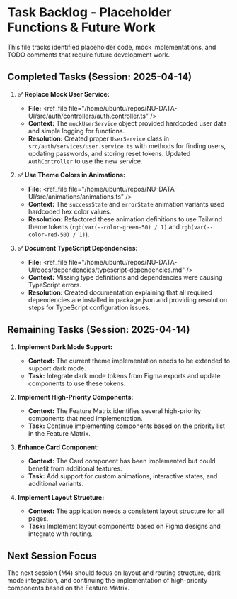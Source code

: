# Task Backlog - Placeholder Functions & Future Work

This file tracks identified placeholder code, mock implementations, and TODO comments that require future development work.

## Completed Tasks (Session: 2025-04-14)

1.  **✅ Replace Mock User Service:**
    *   **File:** <ref_file file="/home/ubuntu/repos/NU-DATA-UI/src/auth/controllers/auth.controller.ts" />
    *   **Context:** The `mockUserService` object provided hardcoded user data and simple logging for functions.
    *   **Resolution:** Created proper `UserService` class in `src/auth/services/user.service.ts` with methods for finding users, updating passwords, and storing reset tokens. Updated `AuthController` to use the new service.

2.  **✅ Use Theme Colors in Animations:**
    *   **File:** <ref_file file="/home/ubuntu/repos/NU-DATA-UI/src/animations/animations.ts" />
    *   **Context:** The `successState` and `errorState` animation variants used hardcoded hex color values.
    *   **Resolution:** Refactored these animation definitions to use Tailwind theme tokens (`rgb(var(--color-green-50) / 1)` and `rgb(var(--color-red-50) / 1)`).

3.  **✅ Document TypeScript Dependencies:**
    *   **File:** <ref_file file="/home/ubuntu/repos/NU-DATA-UI/docs/dependencies/typescript-dependencies.md" />
    *   **Context:** Missing type definitions and dependencies were causing TypeScript errors.
    *   **Resolution:** Created documentation explaining that all required dependencies are installed in package.json and providing resolution steps for TypeScript configuration issues.

## Remaining Tasks (Session: 2025-04-14)

1.  **Implement Dark Mode Support:**
    *   **Context:** The current theme implementation needs to be extended to support dark mode.
    *   **Task:** Integrate dark mode tokens from Figma exports and update components to use these tokens.

2.  **Implement High-Priority Components:**
    *   **Context:** The Feature Matrix identifies several high-priority components that need implementation.
    *   **Task:** Continue implementing components based on the priority list in the Feature Matrix.

3.  **Enhance Card Component:**
    *   **Context:** The Card component has been implemented but could benefit from additional features.
    *   **Task:** Add support for custom animations, interactive states, and additional variants.

4.  **Implement Layout Structure:**
    *   **Context:** The application needs a consistent layout structure for all pages.
    *   **Task:** Implement layout components based on Figma designs and integrate with routing.

## Next Session Focus

The next session (M4) should focus on layout and routing structure, dark mode integration, and continuing the implementation of high-priority components based on the Feature Matrix.
